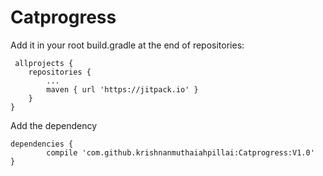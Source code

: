 # Catprogress
Add it in your root build.gradle at the end of repositories:

     allprojects {
		repositories {
			...
			maven { url 'https://jitpack.io' }
		}
	}
  
Add the dependency

	dependencies {
	        compile 'com.github.krishnanmuthaiahpillai:Catprogress:V1.0'
	}
